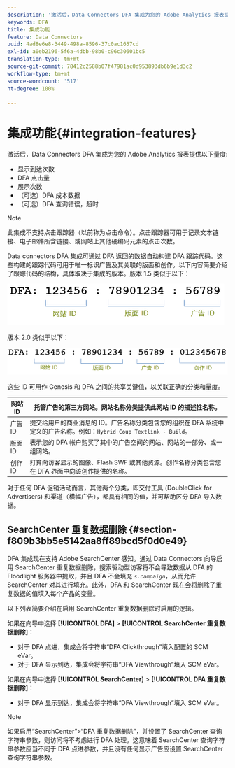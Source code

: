 ```yaml
---
description: '激活后，Data Connectors DFA 集成为您的 Adobe Analytics 报表提供以下量度 '
keywords: DFA
title: 集成功能
feature: Data Connectors
uuid: 4ad8e6e8-3449-498a-8596-37c0ac1657cd
exl-id: a0eb2196-5f6a-4dbb-98b0-c96c30601bc5
translation-type: tm+mt
source-git-commit: 78412c2588b07f47981ac0d953893db6b9e1d3c2
workflow-type: tm+mt
source-wordcount: '517'
ht-degree: 100%

---
```


# 集成功能{#integration-features}

激活后，Data Connectors DFA 集成为您的 Adobe Analytics 报表提供以下量度:

* 显示到达次数
* DFA 点击量
* 展示次数
* （可选）DFA 成本数据
* （可选）DFA 查询错误，超时

>[!NOTE]
>
> 此集成不支持点击跟踪器（以前称为点击命令）。点击跟踪器可用于记录文本链接、电子邮件所含链接、或网站上其他硬编码元素的点击次数。

Data connectors DFA 集成可通过 DFA 返回的数据自动构建 DFA 跟踪代码。这些构建的跟踪代码可用于唯一标识广告及其关联的版面和创作。以下内容简要介绍了跟踪代码的结构，具体取决于集成的版本。版本 1.5 类似于以下：

![](assets/DFA_id_struct1_5.png)

版本 2.0 类似于以下：

![](assets/DFA_id_struct2.png)

这些 ID 可用作 Genesis 和 DFA 之间的共享关键值，以关联正确的分类和量度。

| 网站 ID | 托管广告的第三方网站。网站名称分类提供此网站 ID 的描述性名称。 |
|---|---|
| 广告 ID | 提交给用户的商业消息的 ID。广告名称分类包含您的组织在 DFA 系统中定义的广告名称。例如：`Hybrid Coup Textlink - Build`。 |
| 版面 ID | 表示您的 DFA 帐户购买了其中的广告空间的网站、网站的一部分、或一组网站。 |
| 创作 ID | 打算向访客显示的图像、Flash SWF 或其他资源。创作名称分类包含您在 DFA 界面中向该创作提供的名称。 |

对于任何 DFA 促销活动而言，其他两个分类，即交付工具 (DoubleClick for Advertisers) 和渠道（横幅广告），都具有相同的值，并可帮助区分 DFA 导入数据。

## SearchCenter 重复数据删除  {#section-f809b3bb5e5142aa8ff89bcd5f0d0e49}

DFA 集成现在支持 Adobe SearchCenter 感知。通过 Data Connectors 向导启用 SearchCenter 重复数据删除，搜索驱动型访客将不会导致数据从 DFA 的 Floodlight 服务器中提取，并且 DFA 不会填充 *`s.campaign`*，从而允许 SearchCenter 对其进行填充。此外，DFA 和 SearchCenter 现在会将删除了重复数据的值填入每个产品的变量。

以下列表简要介绍在启用 SearchCenter 重复数据删除时启用的逻辑。

如果在向导中选择 **[!UICONTROL DFA]** > **[!UICONTROL SearchCenter 重复数据删除]**：

* 对于 DFA 点进，集成会将字符串“DFA Clickthrough”填入配置的 SCM eVar。
* 对于 DFA 显示到达，集成会将字符串“DFA Viewthrough”填入 SCM eVar。

如果在向导中选择 **[!UICONTROL SearchCenter]** > **[!UICONTROL DFA 重复数据删除]**：

* 对于 DFA 显示到达，集成会将字符串“DFA Viewthrough”填入 SCM eVar。

>[!NOTE]
>
> 如果启用“SearchCenter”>“DFA 重复数据删除”，并设置了 SearchCenter 查询字符串参数，则访问将不考虑进行 DFA 处理。这意味着 SearchCenter 查询字符串参数应当不同于 DFA 点进参数，并且没有任何显示广告应设置 SearchCenter 查询字符串参数。
